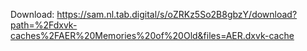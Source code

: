Download: https://sam.nl.tab.digital/s/oZRKz5So2B8gbzY/download?path=%2Fdxvk-caches%2FAER%20Memories%20of%20Old&files=AER.dxvk-cache
